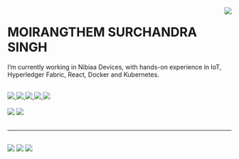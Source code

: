 <img align="right" src="https://komarev.com/ghpvc/?username=surchandram&style=flat-square" />

<!--h1 align="center">
    <img src="https://readme-typing-svg.herokuapp.com/?font=Righteous&size=35&center=true&vCenter=true&width=500&height=70&duration=4000&lines=Hi+There!+👋;+I'm+Surchandra!;" />
</h1-->

# MOIRANGTHEM SURCHANDRA SINGH
I’m currently working in Nibiaa Devices, with hands-on experience in IoT, Hyperledger Fabric, React, Docker and Kubernetes.
<!--IoT Project Lead | Software Engineer  
Imphal, Manipur-795004 | +91-7904671582 | ujalsingh1997@gmail.com
-->
<!--## Professional Summary
A dedicated IoT Project Lead and Software Engineer with expertise in SaaS development, sensor technologies, cloud platforms, and web development. Committed to delivering innovative solutions and ensuring client satisfaction through effective project management and strong technical skills.

## Current Focus
- 🌱 Currently working at **Nibiaa Devices**
- 🔭 Exploring **IoT/AR/VR**
-->




<br/>

<!--div align="left">
 
 <p><I’m currently working in Nibiaa Devices </p>
 <p><I’m currently learning  Hyperledger Fabric, Docker, Kubernetes </p>

 </div-->
 
<div align="left"> 
  <a href="mailto:surrrchandra@gmail.com">
    <img src="https://img.shields.io/badge/Gmail-333333?style=for-the-badge&logo=gmail&logoColor=red" />
  </a>
  <a href="https://www.linkedin.com/in/moirangthem-surchandra-singh/" target="_blank">
    <img src="https://img.shields.io/badge/LinkedIn-0077B5?style=for-the-badge&logo=LinkedIn&logoColor=white" target="_blank" />
  </a>
  <a href="https://surchandra-portfolio.vercel.app/" target="_blank">
     <img src="https://img.shields.io/badge/Portfolio-FF5722?style=for-the-badge&logo=todoist&logoColor=white" target="_blank" /> <!-- sqlite, safari, google-chrome are other good icon options -->
  </a>

  <a href="https://www.fiverr.com/surchandra_m" target="_blank">
     <img src="https://img.shields.io/badge/Fiverr-green?style=for-the-badge&logo=fiverr&logoColor=white" target="_blank" /> <!-- sqlite, safari, google-chrome are other good icon options -->
  </a>

  <a href="https://leetcode.com/SURCHANDRA/" target="_blank">
    <img src="https://img.shields.io/badge/Leetcode-0077B5?style=for-the-badge&logo=leetcode&logoColor=white" target="_blank" />
  </a>
</div>

 
<!-- <h2 align="center">⚒️ Languages-Frameworks-Tools ⚒️</h2>  -->
<br/>
<div align="left">
    <img src="https://skillicons.dev/icons?i=react,html,css,vscode,github,git,python" />
    <img src="https://skillicons.dev/icons?i=nodejs,javascript,express,docker,kubernetes" /><br>
</div>

<br/>
<!--
<div align="center">
  <br>
  <img alt="snake eating my contributions" src="https://raw.githubusercontent.com/surchandram/surchandram/output/github-contribution-grid-snake.svg" />
  </div>
-->
<hr/>
<br/>

<!-- <img src="http://github-profile-summary-cards.vercel.app/api/cards/profile-details?username=surchandram&theme=transparent" width="100%" height="50%">  -->
<div align="left">
    <img src="http://github-profile-summary-cards.vercel.app/api/cards/profile-details?username=surchandram&theme=transparent"> 
    <img src="http://github-profile-summary-cards.vercel.app/api/cards/repos-per-language?username=surchandram&theme=transparent"> 
    <img src="http://github-profile-summary-cards.vercel.app/api/cards/most-commit-language?username=surchandram&theme=transparent"> 
  <!--  <img src="http://github-profile-summary-cards.vercel.app/api/cards/stats?username=surchandram&theme=transparent"> 
    <img src="http://github-profile-summary-cards.vercel.app/api/cards/productive-time?username=surchandram&theme=transparent&utcOffset=8"> 

    -->
</div>
<hr/>
<br/>
<!--
![](http://github-profile-summary-cards.vercel.app/api/cards/profile-details?username=surchandram&theme=transparent)
![](http://github-profile-summary-cards.vercel.app/api/cards/repos-per-language?username=surchandram&theme=transparent)
![](http://github-profile-summary-cards.vercel.app/api/cards/most-commit-language?username=surchandram&theme=transparent)
![](http://github-profile-summary-cards.vercel.app/api/cards/stats?username=surchandram&theme=transparent)
![](http://github-profile-summary-cards.vercel.app/api/cards/productive-time?username=surchandram&theme=transparent&utcOffset=8)
-->
